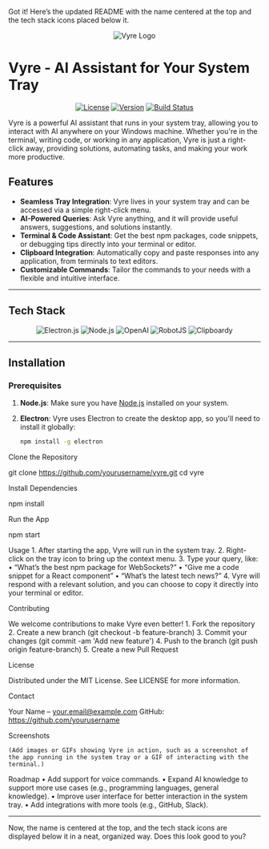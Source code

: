 Got it! Here’s the updated README with the name centered at the top and the tech stack icons placed below it.

<p align="center">
  <img src="https://via.placeholder.com/150x50?text=Vyre" alt="Vyre Logo">
</p>

# Vyre - AI Assistant for Your System Tray

<p align="center">
  <a href="https://opensource.org/licenses/MIT"><img src="https://img.shields.io/badge/license-MIT-blue.svg" alt="License"></a>
  <a href="https://github.com/yourusername/vyre"><img src="https://img.shields.io/badge/version-1.0.0-blue.svg" alt="Version"></a>
  <a href="https://github.com/yourusername/vyre/actions"><img src="https://img.shields.io/github/workflow/status/yourusername/vyre/CI" alt="Build Status"></a>
</p>

Vyre is a powerful AI assistant that runs in your system tray, allowing you to interact with AI anywhere on your Windows machine. Whether you're in the terminal, writing code, or working in any application, Vyre is just a right-click away, providing solutions, automating tasks, and making your work more productive.

## Features

- **Seamless Tray Integration**: Vyre lives in your system tray and can be accessed via a simple right-click menu.
- **AI-Powered Queries**: Ask Vyre anything, and it will provide useful answers, suggestions, and solutions instantly.
- **Terminal & Code Assistant**: Get the best npm packages, code snippets, or debugging tips directly into your terminal or editor.
- **Clipboard Integration**: Automatically copy and paste responses into any application, from terminals to text editors.
- **Customizable Commands**: Tailor the commands to your needs with a flexible and intuitive interface.

---

## Tech Stack

<p align="center">
  <img src="https://img.shields.io/badge/Electron.js-ffffff?style=flat-square&logo=electron&logoColor=00B8D9" alt="Electron.js"/>
  <img src="https://img.shields.io/badge/Node.js-ffffff?style=flat-square&logo=node.js&logoColor=8CC84B" alt="Node.js"/>
  <img src="https://img.shields.io/badge/OpenAI-ffffff?style=flat-square&logo=openai&logoColor=000000" alt="OpenAI"/>
  <img src="https://img.shields.io/badge/RobotJS-ffffff?style=flat-square&logo=robotjs&logoColor=00A5D1" alt="RobotJS"/>
  <img src="https://img.shields.io/badge/Clipboardy-ffffff?style=flat-square&logo=npm&logoColor=8CC84B" alt="Clipboardy"/>
</p>

---

## Installation

### Prerequisites

1. **Node.js**: Make sure you have [Node.js](https://nodejs.org/) installed on your system.
2. **Electron**: Vyre uses Electron to create the desktop app, so you'll need to install it globally:

   ```bash
   npm install -g electron

Clone the Repository

git clone https://github.com/yourusername/vyre.git
cd vyre

Install Dependencies

npm install

Run the App

npm start

Usage
	1.	After starting the app, Vyre will run in the system tray.
	2.	Right-click on the tray icon to bring up the context menu.
	3.	Type your query, like:
	•	“What’s the best npm package for WebSockets?”
	•	“Give me a code snippet for a React component”
	•	“What’s the latest tech news?”
	4.	Vyre will respond with a relevant solution, and you can choose to copy it directly into your terminal or editor.

Contributing

We welcome contributions to make Vyre even better!
	1.	Fork the repository
	2.	Create a new branch (git checkout -b feature-branch)
	3.	Commit your changes (git commit -am 'Add new feature')
	4.	Push to the branch (git push origin feature-branch)
	5.	Create a new Pull Request

License

Distributed under the MIT License. See LICENSE for more information.

Contact

Your Name – your.email@example.com
GitHub: https://github.com/yourusername

Screenshots

	(Add images or GIFs showing Vyre in action, such as a screenshot of the app running in the system tray or a GIF of interacting with the terminal.)

Roadmap
	•	Add support for voice commands.
	•	Expand AI knowledge to support more use cases (e.g., programming languages, general knowledge).
	•	Improve user interface for better interaction in the system tray.
	•	Add integrations with more tools (e.g., GitHub, Slack).

---

Now, the name is centered at the top, and the tech stack icons are displayed below it in a neat, organized way. Does this look good to you?
